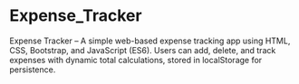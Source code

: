 # Expense_Tracker
Expense Tracker – A simple web-based expense tracking app using HTML, CSS, Bootstrap, and JavaScript (ES6). Users can add, delete, and track expenses with dynamic total calculations, stored in localStorage for persistence.
